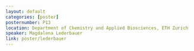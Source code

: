 ```yaml
---
layout: default
categories: [poster]
posternumber: P13
location: Department of Chemistry and Applied Biosciences, ETH Zurich
speaker: Magdalena Lederbauer
link: poster/lederbauer
---
```

